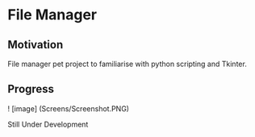 # File Manager
## Motivation
File manager pet project to familiarise with python scripting and Tkinter.
## Progress
! [image] (Screens/Screenshot.PNG)

Still Under Development